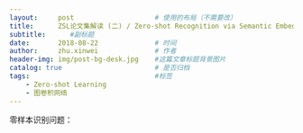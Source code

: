 ```yaml
---
layout:     post   				    # 使用的布局（不需要改）
title:      ZSL论文集解读 (二) / Zero-shot Recognition via Semantic Embeddings and Knowledge Graphs
subtitle:      #副标题
date:       2018-08-22 				# 时间
author:     zhu.xinwei 		    	# 作者
header-img: img/post-bg-desk.jpg 	#这篇文章标题背景图片
catalog: true 						# 是否归档
tags:								#标签
    - Zero-shot Learning 
    - 图卷积网络
---
```



零样本识别问题：